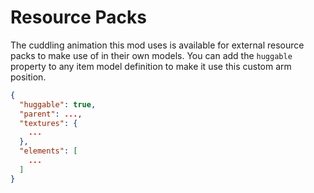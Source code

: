# Resource Packs

The cuddling animation this mod uses is available for 
external resource packs to make use of in their own models.
You can add the `huggable` property to any item model definition to
make it use this custom arm position. 

```json
{
  "huggable": true,
  "parent": ...,
  "textures": {
    ...
  },
  "elements": [
    ...
  ]
}
```

